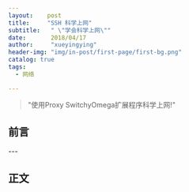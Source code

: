 ```yaml
---
layout:    post
title:     "SSH 科学上网"
subtitle:   " \"学会科学上网\""
date:       2018/04/17
author:     "xueyingying"
header-img: "img/in-post/first-page/first-bg.png"
catalog: true
tags:
  - 网络

---
```


>"使用Proxy SwitchyOmega扩展程序科学上网!"  


## 前言


<p id="build"></p>
---

## 正文



